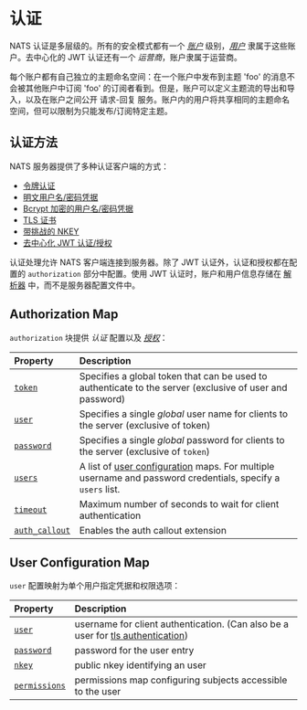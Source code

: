 # 认证

NATS 认证是多层级的。所有的安全模式都有一个 [_账户_](../../../../running-a-nats-service/configuration/securing_nats/auth_intro) 级别，[_用户_](./#用户配置映射) 隶属于这些账户。去中心化的 JWT 认证还有一个 _运营商_，账户隶属于运营商。

每个账户都有自己独立的主题命名空间：在一个账户中发布到主题 'foo' 的消息不会被其他账户中订阅 'foo' 的订阅者看到。但是，账户可以定义主题流的导出和导入，以及在账户之间公开 请求-回复 服务。账户内的用户将共享相同的主题命名空间，但可以限制为只能发布/订阅特定主题。

## 认证方法

NATS 服务器提供了多种认证客户端的方式：

- [令牌认证](tokens.md)
- [明文用户名/密码凭据](username_password.md#明文密码)
- [Bcrypt 加密的用户名/密码凭据](username_password.md#bcrypt-加密密码)
- [TLS 证书](tls_mutual_auth.md)
- [带挑战的 NKEY](nkey_auth.md)
- [去中心化 JWT 认证/授权](../jwt/)

认证处理允许 NATS 客户端连接到服务器。除了 JWT 认证外，认证和授权都在配置的 `authorization` 部分中配置。使用 JWT 认证时，账户和用户信息存储在 [解析器](../jwt/resolver.md) 中，而不是服务器配置文件中。

## Authorization Map

`authorization` 块提供 _认证_ 配置以及 [_授权_](../authorization.md)：

| Property                                       | Description                                                                                                                           |
| :--------------------------------------------- | :------------------------------------------------------------------------------------------------------------------------------------ |
| [`token`](tokens.md)                           | Specifies a global token that can be used to authenticate to the server \(exclusive of user and password\)                            |
| [`user`](username_password.md#single-user)     | Specifies a single _global_ user name for clients to the server \(exclusive of token\)                                                |
| [`password`](username_password.md)             | Specifies a single _global_ password for clients to the server \(exclusive of `token`\)                                               |
| [`users`](username_password.md#multiple-users) | A list of [user configuration](#user-configuration-map) maps. For multiple username and password credentials, specify a `users` list. |
| [`timeout`](auth_timeout.md)                   | Maximum number of seconds to wait for client authentication                                                                           |
| [`auth_callout`](../auth_callout.md)           | Enables the auth callout extension                                                                                                    |

## User Configuration Map

`user` 配置映射为单个用户指定凭据和权限选项：

| Property                             | Description                                                                                                                                   |
| :----------------------------------- | :-------------------------------------------------------------------------------------------------------------------------------------------- |
| [`user`](username_password.md)       | username for client authentication. \(Can also be a user for [tls authentication](tls_mutual_auth.md#mapping-client-certificates-to-a-user)\) |
| [`password`](username_password.md)   | password for the user entry                                                                                                                   |
| [`nkey`](nkey_auth.md)               | public nkey identifying an user                                                                                                               |
| [`permissions`](../authorization.md) | permissions map configuring subjects accessible to the user                                                                                   |
